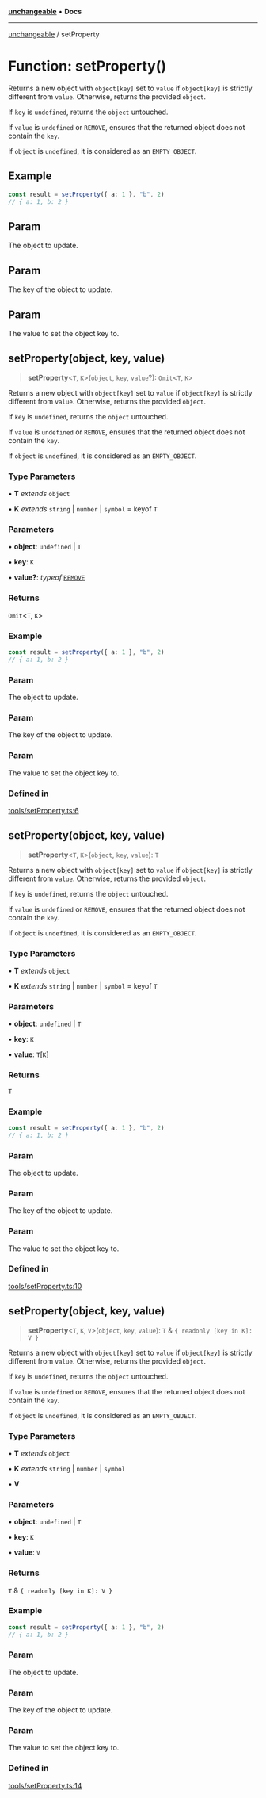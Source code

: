 [**unchangeable**](../README.md) • **Docs**

***

[unchangeable](../README.md) / setProperty

# Function: setProperty()

Returns a new object with `object[key]` set to `value` if `object[key]` is strictly different from `value`. Otherwise, returns the provided `object`.

If `key` is `undefined`, returns the `object` untouched.

If `value` is `undefined` or `REMOVE`, ensures that the returned object does not contain the `key`.

If `object` is `undefined`, it is considered as an `EMPTY_OBJECT`.

## Example

```typescript
const result = setProperty({ a: 1 }, "b", 2)
// { a: 1, b: 2 }
```

## Param

The object to update.

## Param

The key of the object to update.

## Param

The value to set the object key to.

## setProperty(object, key, value)

> **setProperty**\<`T`, `K`\>(`object`, `key`, `value`?): `Omit`\<`T`, `K`\>

Returns a new object with `object[key]` set to `value` if `object[key]` is strictly different from `value`. Otherwise, returns the provided `object`.

If `key` is `undefined`, returns the `object` untouched.

If `value` is `undefined` or `REMOVE`, ensures that the returned object does not contain the `key`.

If `object` is `undefined`, it is considered as an `EMPTY_OBJECT`.

### Type Parameters

• **T** *extends* `object`

• **K** *extends* `string` \| `number` \| `symbol` = keyof `T`

### Parameters

• **object**: `undefined` \| `T`

• **key**: `K`

• **value?**: *typeof* [`REMOVE`](../variables/REMOVE.md)

### Returns

`Omit`\<`T`, `K`\>

### Example

```typescript
const result = setProperty({ a: 1 }, "b", 2)
// { a: 1, b: 2 }
```

### Param

The object to update.

### Param

The key of the object to update.

### Param

The value to set the object key to.

### Defined in

[tools/setProperty.ts:6](https://github.com/nevoland/unchangeable/blob/90aff8eb074821c44b2befe353f53ae1546bb16f/lib/tools/setProperty.ts#L6)

## setProperty(object, key, value)

> **setProperty**\<`T`, `K`\>(`object`, `key`, `value`): `T`

Returns a new object with `object[key]` set to `value` if `object[key]` is strictly different from `value`. Otherwise, returns the provided `object`.

If `key` is `undefined`, returns the `object` untouched.

If `value` is `undefined` or `REMOVE`, ensures that the returned object does not contain the `key`.

If `object` is `undefined`, it is considered as an `EMPTY_OBJECT`.

### Type Parameters

• **T** *extends* `object`

• **K** *extends* `string` \| `number` \| `symbol` = keyof `T`

### Parameters

• **object**: `undefined` \| `T`

• **key**: `K`

• **value**: `T`\[`K`\]

### Returns

`T`

### Example

```typescript
const result = setProperty({ a: 1 }, "b", 2)
// { a: 1, b: 2 }
```

### Param

The object to update.

### Param

The key of the object to update.

### Param

The value to set the object key to.

### Defined in

[tools/setProperty.ts:10](https://github.com/nevoland/unchangeable/blob/90aff8eb074821c44b2befe353f53ae1546bb16f/lib/tools/setProperty.ts#L10)

## setProperty(object, key, value)

> **setProperty**\<`T`, `K`, `V`\>(`object`, `key`, `value`): `T` & `{ readonly [key in K]: V }`

Returns a new object with `object[key]` set to `value` if `object[key]` is strictly different from `value`. Otherwise, returns the provided `object`.

If `key` is `undefined`, returns the `object` untouched.

If `value` is `undefined` or `REMOVE`, ensures that the returned object does not contain the `key`.

If `object` is `undefined`, it is considered as an `EMPTY_OBJECT`.

### Type Parameters

• **T** *extends* `object`

• **K** *extends* `string` \| `number` \| `symbol`

• **V**

### Parameters

• **object**: `undefined` \| `T`

• **key**: `K`

• **value**: `V`

### Returns

`T` & `{ readonly [key in K]: V }`

### Example

```typescript
const result = setProperty({ a: 1 }, "b", 2)
// { a: 1, b: 2 }
```

### Param

The object to update.

### Param

The key of the object to update.

### Param

The value to set the object key to.

### Defined in

[tools/setProperty.ts:14](https://github.com/nevoland/unchangeable/blob/90aff8eb074821c44b2befe353f53ae1546bb16f/lib/tools/setProperty.ts#L14)
